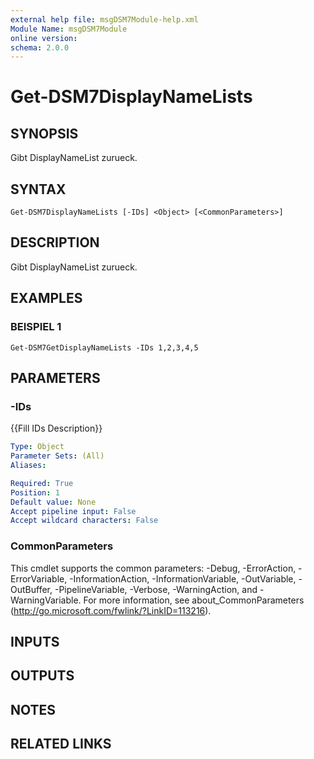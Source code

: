 ```yaml
---
external help file: msgDSM7Module-help.xml
Module Name: msgDSM7Module
online version:
schema: 2.0.0
---
```


# Get-DSM7DisplayNameLists

## SYNOPSIS
Gibt DisplayNameList zurueck.

## SYNTAX

```
Get-DSM7DisplayNameLists [-IDs] <Object> [<CommonParameters>]
```

## DESCRIPTION
Gibt DisplayNameList zurueck.

## EXAMPLES

### BEISPIEL 1
```
Get-DSM7GetDisplayNameLists -IDs 1,2,3,4,5
```

## PARAMETERS

### -IDs
{{Fill IDs Description}}

```yaml
Type: Object
Parameter Sets: (All)
Aliases:

Required: True
Position: 1
Default value: None
Accept pipeline input: False
Accept wildcard characters: False
```

### CommonParameters
This cmdlet supports the common parameters: -Debug, -ErrorAction, -ErrorVariable, -InformationAction, -InformationVariable, -OutVariable, -OutBuffer, -PipelineVariable, -Verbose, -WarningAction, and -WarningVariable.
For more information, see about_CommonParameters (http://go.microsoft.com/fwlink/?LinkID=113216).

## INPUTS

## OUTPUTS

## NOTES

## RELATED LINKS
